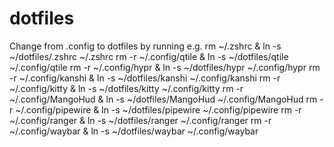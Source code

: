# dotfiles
Change from .config to dotfiles by running e.g.
rm ~/.zshrc & ln -s ~/dotfiles/.zshrc ~/.zshrc
rm -r ~/.config/qtile & ln -s ~/dotfiles/qtile ~/.config/qtile
rm -r ~/.config/hypr & ln -s ~/dotfiles/hypr ~/.config/hypr 
rm -r ~/.config/kanshi & ln -s ~/dotfiles/kanshi ~/.config/kanshi 
rm -r ~/.config/kitty & ln -s ~/dotfiles/kitty ~/.config/kitty 
rm -r ~/.config/MangoHud & ln -s ~/dotfiles/MangoHud ~/.config/MangoHud 
rm -r ~/.config/pipewire & ln -s ~/dotfiles/pipewire ~/.config/pipewire 
rm -r ~/.config/ranger & ln -s ~/dotfiles/ranger ~/.config/ranger 
rm -r ~/.config/waybar & ln -s ~/dotfiles/waybar ~/.config/waybar 
